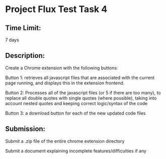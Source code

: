 # Project Flux Test Task 4

## Time Limit: 
7 days

## Description:
Create a Chrome extension with the following buttons:

Button 1: retrieves all javascript files that are associated with the current page running, and displays this in the extension frontend.

Button 2: Processes all of the javascript files (or 5 if there are too many), to replace all double quotes with single quotes (where possible), taking into account nested quotes and keeping correct logic/syntax of the code

Button 3: a download button for each of the new updated code files

## Submission:

Submit a .zip file of the entire chrome extension directory

Submit a document explaining incomplete features/difficulties if any
